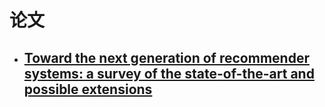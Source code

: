 # 论文  

+ ## [Toward the next generation of recommender systems: a survey of the state-of-the-art and possible extensions](./Survey/Toward_the_next_generation_of_recommender_systems_a_survey_of_the_state-of-the-art_and_possible_extensions.md)